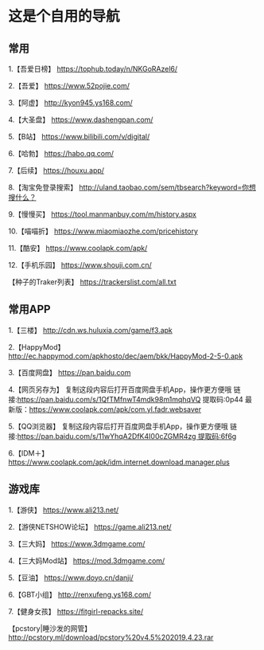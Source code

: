 # 这是个自用的导航

## 常用
1.【吾爱日榜】
 https://tophub.today/n/NKGoRAzel6/

2.【吾爱】
 https://www.52pojie.com/

3.【阿虚】
 http://kyon945.ys168.com/

4.【大圣盘】
 https://www.dashengpan.com/

5.【B站】
 https://www.bilibili.com/v/digital/

6.【哈勃】
 https://habo.qq.com/

7.【后续】
 https://houxu.app/

8.【淘宝免登录搜索】
 http://uland.taobao.com/sem/tbsearch?keyword=你想搜什么？

9.【慢慢买】
 https://tool.manmanbuy.com/m/history.aspx

10.【喵喵折】
 https://www.miaomiaozhe.com/pricehistory

11.【酷安】
 https://www.coolapk.com/apk/

12.【手机乐园】
 https://www.shouji.com.cn/

 【种子的Traker列表】
 https://trackerslist.com/all.txt
 

## 常用APP
1.【三楼】
 http://cdn.ws.huluxia.com/game/f3.apk

2.【HappyMod】
 http://ec.happymod.com/apkhosto/dec/aem/bkk/HappyMod-2-5-0.apk

3.【百度网盘】
https://pan.baidu.com

4.【网页另存为】
复制这段内容后打开百度网盘手机App，操作更方便哦 链接:https://pan.baidu.com/s/1QfTMfnwT4mdk98m1mqhqVQ 提取码:0p44
最新版：https://www.coolapk.com/apk/com.yl.fadr.websaver

5.【QQ浏览器】
复制这段内容后打开百度网盘手机App，操作更方便哦 链接:https://pan.baidu.com/s/11wYhqA2DfK4I00cZGMR4zg 提取码:6f6g

6.【IDM＋】
https://www.coolapk.com/apk/idm.internet.download.manager.plus


## 游戏库
1.【游侠】
  https://www.ali213.net/

2.【游侠NETSHOW论坛】
  https://game.ali213.net/

3.【三大妈】
  https://www.3dmgame.com/

4.【三大妈Mod站】
  https://mod.3dmgame.com/

5.【豆油】
  https://www.doyo.cn/danji/

6.【GBT小组】
 http://renxufeng.ys168.com/

7.【健身女孩】
 https://fitgirl-repacks.site/

【pcstory|睡沙发的网管】
 http://pcstory.ml/download/pcstory%20v4.5%202019.4.23.rar
 
